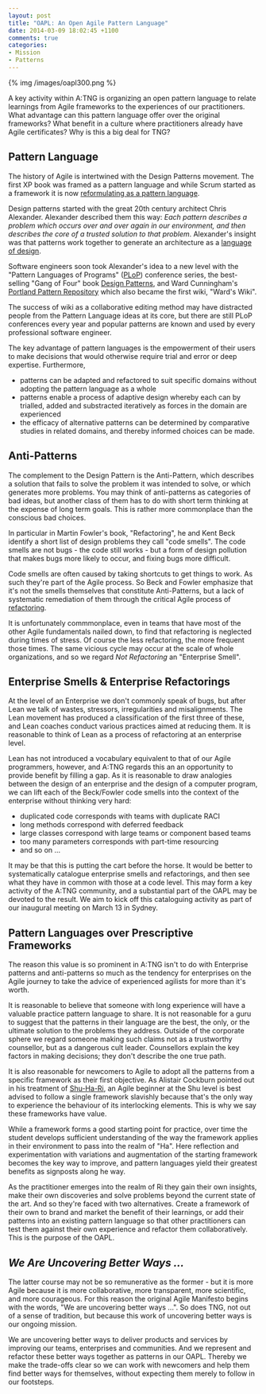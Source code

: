 ```yaml
---
layout: post
title: "OAPL: An Open Agile Pattern Language"
date: 2014-03-09 18:02:45 +1100
comments: true
categories: 
- Mission 
- Patterns
---
```


{% img /images/oapl300.png %}

A key activity within A:TNG is organizing an open pattern language to relate
learnings from Agile frameworks to the experiences of our practitioners.
What advantage can this pattern language offer over the original
frameworks? What benefit in a culture where practitioners already have Agile
certificates? Why is this a big deal for TNG?  

<!-- more -->

## Pattern Language

The history of Agile is intertwined with the Design Patterns movement. The
first XP book was framed as a pattern language and while Scrum started as a
framework it is now [reformulating as a pattern
language](http://www.scrumplop.org).

Design patterns started with the great 20th century architect Chris Alexander.
Alexander described them this way: _Each pattern describes a problem which
occurs over and over again in our environment, and then describes the core of
a trusted solution to that problem_. Alexander's insight was that patterns
work together to generate an architecture as a [language of
design](http://www.jacana.plus.com/pattern/P0.htm). 

Software engineers soon took Alexander's idea to a new level with the "Pattern
Languages of Programs" ([PLoP](http://hillside.net/conferences)) conference
series, the best-selling "Gang of Four" book [Design
Patterns](http://www.blackwasp.co.uk/GofPatterns.aspx), and Ward Cunningham's
[Portland Pattern
Repository](http://c2.com/cgi-bin/wiki?PeopleProjectsAndPatterns) which also
became the first wiki, "Ward's Wiki".

The success of wiki as a collaborative editing method may have distracted
people from the Pattern Language ideas at its core, but there are still PLoP
conferences every year and popular patterns are known and used by every
professional software engineer.

The key advantage of pattern languages is the empowerment of their users to
make decisions that would otherwise require trial and error or deep expertise.
Furthermore,

* patterns can be adapted and refactored to suit specific domains without
  adopting the pattern language as a whole
* patterns enable a process of adaptive design whereby each can by trialled,
  added and substracted iteratively as forces in the domain are experienced
* the efficacy of alternative patterns can be determined by comparative
  studies in related domains, and thereby informed choices can be made.

## Anti-Patterns

The complement to the Design Pattern is the Anti-Pattern, which describes a
solution that fails to solve the problem it was intended to solve, or which
generates more problems.  You may think of anti-patterns as categories of bad
ideas, but another class of them has to do with short term thinking at the
expense of long term goals. This is rather more commonplace than the
conscious bad choices. 

In particular in Martin Fowler's book, "Refactoring", he and Kent Beck
identify a short list of design problems they call "code smells". The code
smells are not bugs - the code still works - but a form of design pollution
that makes bugs more likely to occur, and fixing bugs more difficult. 

Code smells are often caused by taking shortcuts to get things to work.  As
such they're part of the Agile process. So Beck and Fowler emphasize that it's
not the smells themselves that constitute Anti-Patterns, but a lack of
systematic remediation of them through the critical Agile process of
[refactoring](http://c2.com/cgi-bin/wiki?RefactorMercilessly). 

It is unfortunately commmonplace, even in teams that have most of the other
Agile fundamentals nailed down, to find that refactoring is neglected during
times of stress. Of course the less refactoring, the more frequent those
times. The same vicious cycle may occur at the scale of whole organizations,
and so we regard _Not Refactoring_ an "Enterprise Smell".

## Enterprise Smells & Enterprise Refactorings

At the level of an Enterprise we don't commonly speak of bugs, but after Lean
we talk of wastes, stressors, irregularities and misalignments. The Lean
movement has produced a classification of the first three of these, and Lean
coaches conduct various practices aimed at reducing them. It is reasonable to
think of Lean as a process of refactoring at an enterprise level.

Lean has not introduced a vocabulary equivalent to that of our Agile
programmers, however, and A:TNG regards this an an opportunity to provide
benefit by filling a gap. As it is reasonable to draw analogies between the
design of an enterprise and the design of a computer program, we can lift each
of the Beck/Fowler code smells into the context of the enterprise without
thinking very hard:

* duplicated code corresponds with teams with duplicate RACI 
* long methods correspond with deferred feedback
* large classes correspond with large teams or component based teams
* too many parameters corresponds with part-time resourcing
* and so on ...

It may be that this is putting the cart before the horse. It would be better
to systematically catalogue enterprise smells and refactorings, and then see
what they have in common with those at a code level. This may form a key
activity of the A:TNG community, and a substantial part of the OAPL may be
devoted to the result. We aim to kick off this cataloguing activity as part of
our inaugural meeting on March 13 in Sydney.

## Pattern Languages over Prescriptive Frameworks

The reason this value is so prominent in A:TNG isn't to do with Enterprise
patterns and anti-patterns so much as the tendency for enterprises on the
Agile journey to take the advice of experienced agilists for more than it's
worth. 

It is reasonable to believe that someone with long experience will have a
valuable practice pattern language to share. It is not reasonable for a guru
to suggest that the patterns in their language are the best, the only, or the
ultimate solution to the problems they address. Outside of the corporate
sphere we regard someone making such claims not as a trustworthy counsellor,
but as a dangerous cult leader. Counsellors explain the key factors in making
decisions; they don't describe the one true path.

It is also reasonable for newcomers to Agile to adopt all the patterns from a
specific framework as their first objective.  As Alistair Cockburn pointed out
in his treatment of [Shu-Ha-Ri](http://alistair.cockburn.us/Shu+Ha+Ri), an
Agile beginner at the Shu level is best advised to follow a single framework
slavishly because that's the only way to experience the behaviour of its
interlocking elements. This is why we say these frameworks have value. 

While a framework forms a good starting point for practice, over time the
student develops sufficient understanding of the way the framework applies in
their environment to pass into the realm of "Ha". Here reflection and
experimentation with variations and augmentation of the starting framework
becomes the key way to improve, and pattern languages yield their greatest
benefits as signposts along he way.

As the practitioner emerges into the realm of Ri they gain their own insights,
make their own discoveries and solve problems beyond the current state of the
art. And so they're faced with two alternatives. Create a framework of their
own to brand and market the benefit of their learnings, or add their patterns
into an existing pattern language so that other practitioners can test them
against their own experience and refactor them collaboratively. This is the
purpose of the OAPL.

## _We Are Uncovering Better Ways ..._ 

The latter course may not be so remunerative as the former - but it is more
Agile because it is more collaborative, more transparent, more scientific, and
more courageous. For this reason the original Agile Manifesto begins with the
words, "We are uncovering better ways ...". So does TNG, not out of a sense of
tradition, but because this work of uncovering better ways is our ongoing
mission.

We are uncovering better ways to deliver products and services by improving
our teams, enterprises and communities. And we represent and refactor these
better ways together as patterns in our OAPL. Thereby we make the trade-offs
clear so we can work with newcomers and help them find better ways for
themselves, without expecting them merely to follow in our footsteps.

